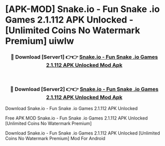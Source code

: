 # [APK-MOD] Snake.io - Fun Snake .io Games 2.1.112 APK Unlocked - [Unlimited Coins No Watermark Premium] uiwlw



<div align="center">
<h3>🔴 Download [Server1] 👉👉 <a href="https://momento.my/?title=Snake.io_-_Fun_Snake_.io_Games_2.1.112_APK_Unlocked">Snake.io - Fun Snake .io Games 2.1.112 APK Unlocked Mod Apk</a></h3><br>

<h3>🔴 Download [Server2] 👉👉 <a href="https://momento.my/?title=Snake.io_-_Fun_Snake_.io_Games_2.1.112_APK_Unlocked">Snake.io - Fun Snake .io Games 2.1.112 APK Unlocked Mod Apk</a></h3>
</div>



Download Snake.io - Fun Snake .io Games 2.1.112 APK Unlocked 

Free APK MOD Snake.io - Fun Snake .io Games 2.1.112 APK Unlocked [Unlimited Coins No Watermark Premium]

Download Snake.io - Fun Snake .io Games 2.1.112 APK Unlocked [Unlimited Coins No Watermark Premium] Mod For Android
